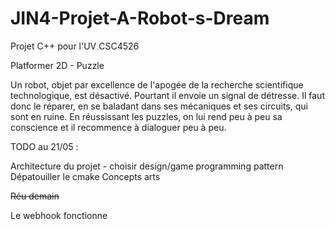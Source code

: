 # JIN4-Projet-A-Robot-s-Dream
Projet C++ pour l'UV CSC4526

Platformer 2D - Puzzle

Un robot, objet par excellence de l'apogée de la recherche scientifique technologique, est désactivé. Pourtant il envoie un signal de détresse. Il faut donc le réparer, en se baladant dans
ses mécaniques et ses circuits, qui sont en ruine. En réussissant les puzzles, on lui rend peu à peu sa conscience et il recommence à dialoguer peu à peu.

TODO au 21/05 : 

Architecture du projet - choisir design/game programming pattern
Dépatouiller le cmake
Concepts arts

~~Réu demain~~

Le webhook fonctionne
